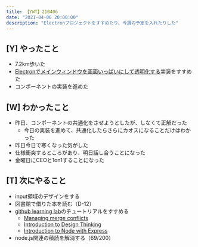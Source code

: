 ```yaml
---
title: 【YWT】210406
date: "2021-04-06 20:00:00"
description: "Electronプロジェクトをすすめたり、今週の予定を入れたりした"
---
```


## [Y] やったこと

- 7.2km歩いた
- [Electronでメインウィンドウを画面いっぱいにして透明化する](https://github.com/LeeDDHH/alias-agent/commit/36681575021fe8e6098ecc3fb88e6d62881906ba)実装をすすめた
- コンポーネントの実装を進めた

## [W] わかったこと

- 昨日、コンポーネントの共通化をさせようとしたが、しなくて正解だった
  - 今日の実装を進めて、共通化したらさらにカオスになることだけはわかった
- 昨日今日で寒くなった気がした
- 仕様衝突するところがあり、明日話し合うことになった
- 金曜日にCEOと1on1することになった

## [T] 次にやること

- input領域のデザインをする
- 図書館で借りた本を読む（D-12）
- [github learning lab](https://lab.github.com/githubtraining)のチュートリアルをすすめる
  - [Managing merge conflicts](https://lab.github.com/githubtraining/managing-merge-conflicts)
  - [Introduction to Design Thinking](https://lab.github.com/githubtraining/introduction-to-design-thinking)
  - [Introduction to Node with Express](https://lab.github.com/everydeveloper/introduction-to-node-with-express)
- node.js関連の積読を解消する（69/200）

<!-- https://twitter.com/camomile_cafe/status/1379390636282015745?s=20 -->
